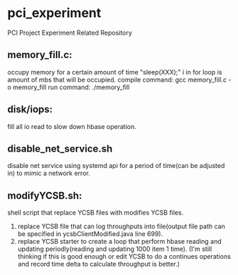 # pci_experiment
PCI Project Experiment Related Repository

## memory_fill.c: 
occupy memory for a certain amount of time "sleep(XXX);"
i in for loop is amount of mbs that will be occupied.
compile command: gcc memory_fill.c -o memory_fill
run command: ./memory_fill

## disk/iops: 
fill all io read to slow down hbase operation.

## disable_net_service.sh
disable net service using systemd api for a period of time(can be adjusted in) to mimic a network error.

## modifyYCSB.sh:
shell script that replace YCSB files with modifies YCSB files.
1. replace YCSB file that can log throughputs into file(output file path can be specified in ycsbClientModified.java line 699).
2. replace YCSB starter to create a loop that perform hbase reading and updating periodly(reading and updating 1000 item 1 time). (I'm still thinking if this is good enough or edit YCSB to do a continues operations and record time delta to calculate throughput is better.)
